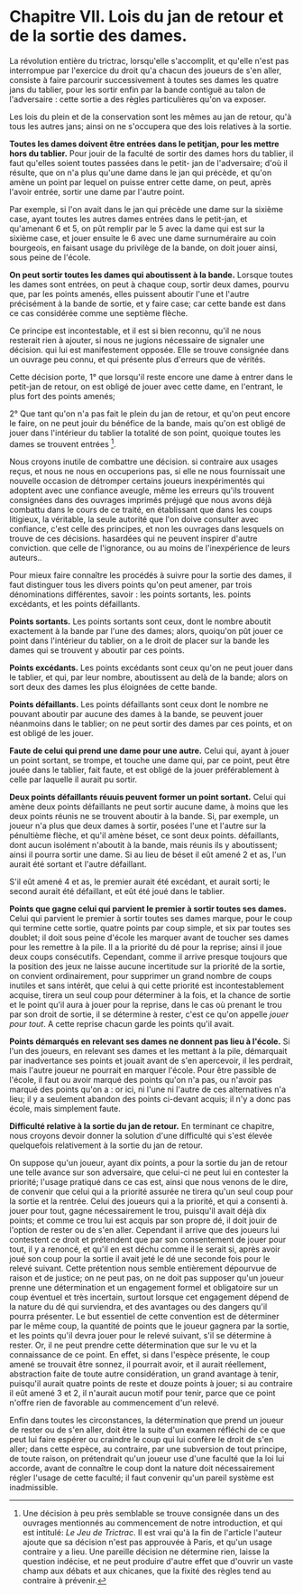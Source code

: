 # Chapitre VII. Lois du jan de retour et de la sortie des dames.

La révolution entière du trictrac, lorsqu'elle s'accomplit, et qu'elle n'est pas interrompue par l'exercice du droit qu'a chacun des joueurs de s'en aller, consiste à faire parcourir successivement à toutes ses dames les quatre jans du tablier, pour les sortir enfin par la bande contiguë au talon de l'adversaire : cette sortie a des règles particulières qu'on va exposer.

Les lois du plein et de la conservation sont les mêmes au jan de retour, qu'à tous les autres jans; ainsi on ne s'occupera que des lois relatives à la sortie.

**Toutes les dames doivent être entrées dans le petitjan, pour les mettre hors du tablier.**
Pour jouir de la faculté de sortir des dames hors du tablier, il faut qu'elles soient toutes passées dans le petit- jan de l'adversaire; d'où il résulte, que on n'a plus qu'une dame dans le jan qui précède, et qu'on amène un point par lequel on puisse entrer cette dame, on peut, après l'avoir entrée, sortir une dame par l'autre point.

Par exemple, si l'on avait dans le jan qui précède une dame sur la sixième case, ayant toutes les autres dames entrées dans le petit-jan, et qu'amenant 6 et 5, on pût remplir par le 5 avec la dame qui est sur la sixième case, et jouer ensuite le 6 avec une dame surnuméraire au coin bourgeois, en faisant usage du privilège de la bande, on doit jouer ainsi, sous peine de l'école.

**On peut sortir toutes les dames qui aboutissent à la bande.**
Lorsque toutes les dames sont entrées, on peut à chaque coup, sortir deux dames, pourvu que, par les points amenés, elles puissent aboutir l'une et l'autre précisément à la bande de sortie, et y faire case; car cette bande est dans ce cas considérée comme une septième flèche.

Ce principe est incontestable, et il est si bien reconnu, qu'il ne nous resterait rien à ajouter, si nous ne jugions nécessaire de signaler une décision. qui lui est manifestement opposée. Elle se trouve consignée dans un ouvrage peu connu, et qui présente plus d'erreurs que de vérités.

Cette décision porte, 1° que lorsqu'il reste encore une dame à entrer dans le petit-jan de retour, on est obligé de jouer avec cette dame, en l'entrant, le plus fort des points amenés;

2° Que tant qu'on n'a pas fait le plein du jan de retour, et qu'on peut encore le faire, on ne peut jouir du bénéfice de la bande, mais qu'on est obligé de jouer dans l'intérieur du tablier la totalité de son point, quoique toutes les dames se trouvent entrées [^1].

[^1]: Une décision à peu près semblable se trouve consignée dans un des ouvrages mentionnés au commencement de notre introduction, et qui est intitulé: _Le Jeu de Trictrac_. Il est vrai qu'à la fin de l'article l'auteur ajoute que sa décision n'est pas approuvée à Paris, et qu'un usage contraire y a lieu. Une pareille décision ne détermine rien, laisse la question indécise, et ne peut produire d'autre effet que d'ouvrir un vaste champ aux débats et aux chicanes, que la fixité des règles tend au contraire à prévenir.

Nous croyons inutile de combattre une décision. si contraire aux usages reçus, et nous ne nous en occuperions pas, si elle ne nous fournissait une nouvelle occasion de détromper certains joueurs inexpérimentés qui adoptent avec une confiance aveugle, même les erreurs qu'ils trouvent consignées dans des ouvrages imprimés préjugé que nous avons déjà combattu dans le cours de ce traité, en établissant que dans les coups litigieux, la véritable, la seule autorité que l'on doive consulter avec confiance, c'est celle des principes, et non les ouvrages dans lesquels on trouve de ces décisions. hasardées qui ne peuvent inspirer d'autre conviction. que celle de l'ignorance, ou au moins de l'inexpérience de leurs auteurs..

Pour mieux faire connaître les procédés à suivre pour la sortie des dames, il faut distinguer tous les divers points qu'on peut amener, par trois dénominations différentes, savoir : les points sortants, les. points excédants, et les points défaillants.

**Points sortants.**
Les points sortants sont ceux, dont le nombre aboutit exactement à la bande par l'une des dames; alors, quoiqu'on pût jouer ce point dans l'intérieur du tablier, on a le droit de placer sur la bande les dames qui se trouvent y aboutir par ces points.

**Points excédants.**
Les points excédants sont ceux qu'on ne peut jouer dans le tablier, et qui, par leur nombre, aboutissent au delà de la bande; alors on sort deux des dames les plus éloignées de cette bande.

**Points défaillants.**
Les points défaillants sont ceux dont le nombre ne pouvant aboutir par aucune des dames à la bande, se peuvent jouer néanmoins dans le tablier; on ne peut sortir des dames par ces points, et on est obligé de les jouer.

**Faute de celui qui prend une dame pour une autre.**
Celui qui, ayant à jouer un point sortant, se trompe, et touche une dame qui, par ce point, peut être jouée dans le tablier, fait faute, et est obligé de la jouer préférablement à celle par laquelle il aurait pu sortir.

**Deux points défaillants réuuis peuvent former un point sortant.**
Celui qui amène deux points défaillants ne peut sortir aucune dame, à moins que les deux points réunis ne se trouvent aboutir à la bande. Si, par exemple, un joueur n'a plus que deux dames à sortir, posées l'une et l'autre sur la pénultième flèche, et qu'il amène béset, ce sont deux points. défaillants, dont aucun isolément n'aboutit à la bande, mais réunis ils y aboutissent; ainsi il pourra sortir une dame. Si au lieu de béset il eût amené 2 et as, l'un aurait été sortant et l'autre défaillant.

S'il eût amené 4 et as, le premier aurait été excédant, et aurait
sorti; le second aurait été défaillant, et eût été joué dans le tablier.


**Points que gagne celui qui parvient le premier à sortir toutes ses dames.**
Celui qui parvient le premier à sortir toutes ses dames marque, pour le coup qui termine cette sortie, quatre points par coup simple, et six par toutes ses doublet; il doit sous peine d'école les marquer avant de toucher ses dames pour les remettre à la pile. Il a la priorité du dé pour la reprise; ainsi il joue deux coups consécutifs. Cependant, comme il arrive presque toujours que la position des jeux ne laisse aucune incertitude sur la priorité de la sortie, on convient ordinairement, pour supprimer un grand nombre de coups inutiles et sans intérêt, que celui à qui cette priorité est incontestablement acquise, tirera un seul coup pour déterminer à la fois, et la chance de sortie et le point qu'il aura à jouer pour la reprise, dans le cas où prenant le trou par son droit de sortie, il se détermine à rester, c'est ce qu'on appelle _jouer pour tout_. A cette reprise chacun garde les points qu'il avait.

**Points démarqués en relevant ses dames ne donnent pas lieu à l'école.**
Si l'un des joueurs, en relevant ses dames et les mettant à la pile, démarquait par inadvertance ses points et jouait avant de s'en apercevoir, il les perdrait, mais l'autre joueur ne pourrait en marquer l'école. Pour être passible de l'école, il faut ou avoir marqué des points qu'on n'a pas, ou n'avoir pas marqué des points qu'on a : or ici, ni l'une ni l'autre de ces alternatives n'a lieu; il y a seulement abandon des points ci-devant acquis; il n'y a donc pas école, mais simplement faute.

**Difficulté relative à la sortie du jan de retour.**
En terminant ce chapitre, nous croyons devoir donner la solution d'une difficulté qui s'est élevée quelquefois relativement à la sortie du jan de retour.


On suppose qu'un joueur, ayant dix points, a pour la sortie du jan de retour une telle avance sur son adversaire, que celui-ci ne peut lui en contester la priorité; l'usage pratiqué dans ce cas est, ainsi que nous venons de le dire, de convenir que celui qui a la priorité assurée ne tirera qu'un seul coup pour la sortie et la rentrée. Celui des joueurs qui a la priorité, et qui a consenti à. jouer pour tout, gagne nécessairement le trou, puisqu'il avait déjà dix points; et comme ce trou lui est acquis par son propre dé, il doit jouir de l'option de rester ou de s'en aller. Cependant il arrive que des joueurs lui contestent ce droit et prétendent que par son consentement de jouer pour tout, il y a renoncé, et qu'il en est déchu comme il le serait si, après avoir joué son coup pour la sortie il avait jeté le dé une seconde fois pour le relevé suivant. Cette prétention nous semble entièrement dépourvue de raison et de justice; on ne peut pas, on ne doit pas supposer qu'un joueur prenne une détermination et un engagement formel et obligatoire sur un coup éventuel et très incertain, surtout lorsque cet engagement dépend de la nature du dé qui surviendra, et des avantages ou des dangers qu'il pourra présenter. Le but essentiel de cette convention est de déterminer par le même coup, la quantité de points que le joueur gagnera par la sortie, et les points qu'il devra jouer pour le relevé suivant, s'il se détermine à rester. Or, il ne peut prendre cette détermination que sur le vu et la connaissance de ce point. En effet, si dans l'espèce présente, le coup amené se trouvait être sonnez, il pourrait avoir, et il aurait réellement, abstraction faite de toute autre considération, un grand avantage à tenir, puisqu'il aurait quatre points de reste et douze points à jouer; si au contraire il eût amené 3 et 2, il n'aurait aucun motif pour tenir, parce que ce point n'offre rien de favorable au commencement d'un relevé.

Enfin dans toutes les circonstances, la détermination que prend un joueur de rester ou de s'en aller, doit être la suite d'un examen réfléchi de ce que peut lui faire espérer ou craindre le coup qui lui confère le droit de s'en aller; dans cette espèce, au contraire, par une subversion de tout principe, de toute raison, on prétendrait qu'un joueur use d'une faculté que la loi lui accorde, avant de connaître le coup dont la nature doit nécessairement régler l'usage de cette faculté; il faut convenir qu'un pareil système est inadmissible.

